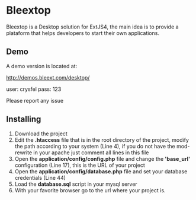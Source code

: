 <h1>Bleextop</h1>

  Bleextop is a Desktop solution for ExtJS4, the main idea is to provide a plataform that helps developers to start their own applications.

<h2>Demo</h2>
A demo version is located at: 

http://demos.bleext.com/desktop/

user: crysfel
pass: 123

Please report any issue

<h2>Installing</h2>
<ol>
	<li>Download the project</li>
	<li>Edit the <strong>.htaccess</strong> file that is in the root directory of the project, modify the path  according to your system (Line 4), if you do not have the mod-rewrite in your apache just comment all lines in this file</li>
	<li>Open the <strong>application/config/config.php</strong> file and change the <strong>'base_url'</strong> configuration (Line 17), this is the URL of your project</li>
	<li>Open the <strong>application/config/database.php</strong> file and set your database credentials (Line 44)</li>
	<li>Load the <strong>database.sql</strong> script in your mysql server</li>
	<li>With your favorite browser go to the url where your project is.</li>
</ol>
